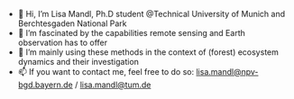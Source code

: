 - 👋 Hi, I’m Lisa Mandl, Ph.D student @Technical University of Munich and Berchtesgaden National Park
- 👀 I’m fascinated by the capabilities remote sensing and Earth observation has to offer
- 🌱 I’m mainly using these methods in the context of (forest) ecosystem dynamics and their investigation
- 📫 If you want to contact me, feel free to do so: lisa.mandl@npv-bgd.bayern.de / lisa.mandl@tum.de

<!---
MandLisa/MandLisa is a ✨ special ✨ repository because its `README.md` (this file) appears on your GitHub profile.
You can click the Preview link to take a look at your changes.
--->
